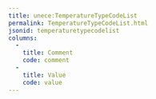 ```yaml
---
title: unece:TemperatureTypeCodeList
permalink: TemperatureTypeCodeList.html
jsonid: temperaturetypecodelist
columns:
  - 
    title: Comment
    code: comment
  - 
    title: Value
    code: value
---
```


